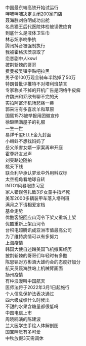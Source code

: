 中国最东端高铁开始试运行  
呷哺呷哺决定关闭200家门店  
聂海胜刘伯明成功出舱  
名贵猫王后代医院体检被误做绝育  
到底什么是液体卫生巾  
林志炫李响争执  
腾讯抖音被强制执行  
我被霍格沃茨录取了  
恋恋剧中人kswl  
披荆斩棘的哥哥  
费曼被吴镇宇贴吧拉黑  
男子带100万现金骑车半路掉了50万  
特朗普批评推特不对塔利班禁言  
专家称关不掉的开机广告是网络牛皮癣  
许魏洲和乔欣有聊不完的天  
实拍阿富汗机场悲痛一幕  
郭采洁有多喜欢羊和草原  
国窖1573被举报用团徽宣传  
徐璐晒满屋子的礼服  
一生一世  
易烊千玺ELLE金九封面  
小蝌蚪不想找妈妈了  
岳父杀害女婿一家案再审开庭  
霍尊好友发声  
刘雯路边随拍  
桃夭下线  
联合利华承认梦龙中外用料双标  
太空视角看地球自转  
INTO1风暴眼练习室  
家人错误包扎致3岁女童手指坏死  
美军2000多辆装甲车落入塔利班  
满月之下请相爱定档  
基金走势  
优酷客服回应山河令下架又重新上架  
优酷重新上架山河令  
台积电超腾讯成亚洲市值最高公司  
为了维持病情可以有多努力  
上海疫情  
韩国大使自述蹭美国飞机撤离经历  
披荆斩棘的哥哥们年轻时有多酷  
陈思铭对方彬涵大雄约会的态度好加分  
航天员聂海胜站上机械臂画面  
扬州疫情  
有种浪漫叫中国航天  
医师法将于2022年3月1日起施行  
个人信息保护法表决通过  
四六级成绩什么时候出  
不甜的水果含糖量都很低吗  
中国电信上市  
周晓鸥演的陈建波  
兰大医学生手绘人体解剖图  
国宝睡觉有多可爱  
中秋放假3天需调休  
